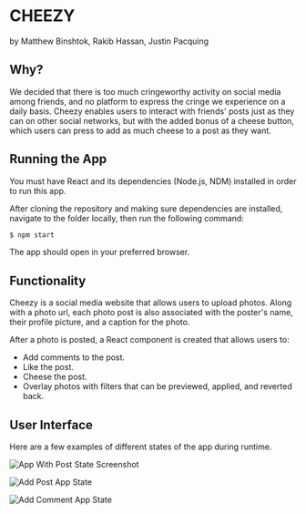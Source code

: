# CHEEZY

by Matthew Binshtok, Rakib Hassan, Justin Pacquing

## Why?

We decided that there is too much cringeworthy activity on social media among friends, and no platform to express the cringe we experience on a daily basis. Cheezy enables users to interact with friends' posts just as they can on other social networks, but with the added bonus of a cheese button, which users can press to add as much cheese to a post as they want.

## Running the App

You must have React and its dependencies (Node.js, NDM) installed in order to run this app.

After cloning the repository and making sure dependencies are installed, navigate to the folder locally, then run the following command:

```bash
$ npm start
```
The app should open in your preferred browser.


## Functionality

Cheezy is a social media website that allows users to upload photos.
Along with a photo url, each photo post is also associated with the poster's name, their profile picture, and a caption for the photo.

After a photo is posted, a React component is created that allows users to:
- Add comments to the post.
- Like the post.
- Cheese the post.
- Overlay photos with filters that can be previewed, applied, and reverted back.


## User Interface

Here are a few examples of different states of the app during runtime.

![App With Post State Screenshot](https://github.com/matthewbinshtok/cheezy/blob/master/mainview.png?raw=true)

![Add Post App State](https://github.com/matthewbinshtok/cheezy/blob/master/addpost.png?raw=true)

![Add Comment App State](https://github.com/matthewbinshtok/cheezy/blob/master/addcomment.png?raw=true)
